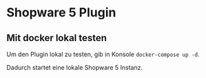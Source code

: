# Shopware 5 Plugin

## Mit docker lokal testen

Um den Plugin lokal zu testen, gib in Konsole `docker-compose up -d`. 

Dadurch startet eine lokale Shopware 5 Instanz.
